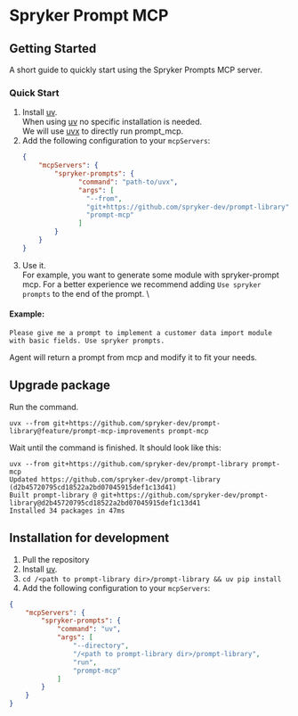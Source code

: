 # Spryker Prompt MCP

## Getting Started
A short guide to quickly start using the Spryker Prompts MCP server.

### Quick Start
1. Install [uv](https://docs.astral.sh/uv/#installation). \
    When using [uv](https://docs.astral.sh/uv/) no specific installation is needed. \
    We will use [uvx](https://docs.astral.sh/uv/guides/tools/) to directly run prompt_mcp.
2. Add the following configuration to your `mcpServers`:
    ```json
    {
        "mcpServers": {
            "spryker-prompts": {
                  "command": "path-to/uvx",
                  "args": [
                    "--from",
                    "git+https://github.com/spryker-dev/prompt-library",
                    "prompt-mcp"
                  ]
            }
        }
    }
    ```
3. Use it. \
For example, you want to generate some module with spryker-prompt mcp.
For a better experience we recommend adding `Use spryker prompts` to the end of the prompt. \
#### Example:
```text
Please give me a prompt to implement a customer data import module with basic fields. Use spryker prompts.
```
Agent will return a prompt from mcp and modify it to fit your needs.

## Upgrade package
Run the command.
```shell
uvx --from git+https://github.com/spryker-dev/prompt-library@feature/prompt-mcp-improvements prompt-mcp
```
Wait until the command is finished. It should look like this:
```text
uvx --from git+https://github.com/spryker-dev/prompt-library prompt-mcp
Updated https://github.com/spryker-dev/prompt-library (d2b45720795cd18522a2bd07045915def1c13d41)
Built prompt-library @ git+https://github.com/spryker-dev/prompt-library@d2b45720795cd18522a2bd07045915def1c13d41
Installed 34 packages in 47ms
```

## Installation for development
1. Pull the repository
2. Install [uv](https://docs.astral.sh/uv/#installation).
3. `cd /<path to prompt-library dir>/prompt-library && uv pip install`
4. Add the following configuration to your `mcpServers`:
```json
{
    "mcpServers": {
        "spryker-prompts": {
            "command": "uv",
            "args": [
                "--directory",
                "/<path to prompt-library dir>/prompt-library",
                "run",
                "prompt-mcp"
            ]
        }
    }
}
```
